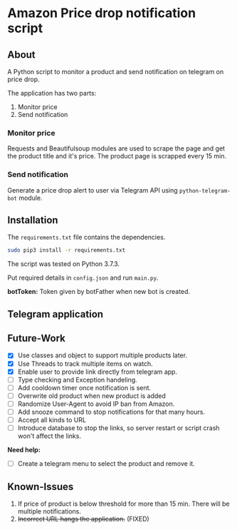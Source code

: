 # Amazon Price drop notification script

## About

A Python script to monitor a product and send notification on telegram on price drop.

The application has two parts:

1. Monitor price
2. Send notification

### Monitor price

Requests and Beautifulsoup modules are used to scrape the page and get the product title and it's price. The product page is scrapped every 15 min.

### Send notification

Generate a price drop alert to user via Telegram API using `python-telegram-bot` module.

## Installation

The `requirements.txt` file contains the dependencies.

```bash
sudo pip3 install -r requirements.txt
```

The script was tested on Python 3.7.3.

Put required details in `config.json` and run `main.py`.

**botToken:** Token given by botFather when new bot is created.  

## Telegram application





## Future-Work

- [x] Use classes and object to support multiple products later.
- [x] Use Threads to track multiple items on watch.
- [x] Enable user to provide link directly from telegram app.
- [ ] Type checking and Exception handeling.
- [ ] Add cooldown timer once notification is sent.
- [ ] Overwrite old product when new product is added
- [ ] Randomize User-Agent to avoid IP ban from Amazon.
- [ ] Add snooze command to stop notifications for that many hours.
- [ ] Accept all kinds to URL
- [ ] Introduce database to stop the links, so server restart or script crash won't affect the links.

**Need help:**

- [ ] Create a telegram menu to select the product and remove it.

## Known-Issues

1. If price of product is below threshold for more than 15 min. There will be multiple notifications.
2. ~~Incorrect URL hangs the application.~~ (FIXED)

